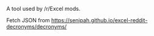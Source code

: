 A tool used by /r/Excel mods.

Fetch JSON from https://senipah.github.io/excel-reddit-decronyms/decronyms/